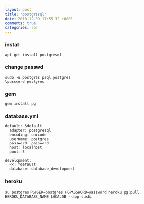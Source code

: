 ```yaml
---
layout: post
title: "postgresql"
date: 2018-12-09 17:55:32 +0800
comments: true
categories: ror
---
```


### install 
`apt-get install postgresql`

### change passwd
`sudo -u postgres psql postgres`  
`\password postgres`  

### gem
`gem install pg`

### database.yml
```
default: &default
  adapter: postgresql
  encoding: unicode
  username: postgres
  password: password
  host: localhost
  pool: 5

development:
  <<: *default
  database: database_development
```

### heroku
`su postgres`
`PGUSER=postgres PGPASSWORD=password heroku pg:pull HEROKU_DATABASE_NAME LOCALDB --app sushi`
